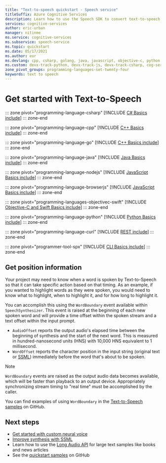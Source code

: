 ```yaml
---
title: "Text-to-speech quickstart - Speech service"
titleSuffix: Azure Cognitive Services
description: Learn how to use the Speech SDK to convert text-to-speech. In this quickstart, you learn about object construction and design patterns, supported audio output formats, the Speech CLI, and custom configuration options for speech synthesis.
services: cognitive-services
author: eric-urban
manager: nitinme
ms.service: cognitive-services
ms.subservice: speech-service
ms.topic: quickstart
ms.date: 05/17/2021
ms.author: eur
ms.devlang: cpp, csharp, golang, java, javascript, objective-c, python
ms.custom: devx-track-python, devx-track-js, devx-track-csharp, cog-serv-seo-aug-2020, mode-other
zone_pivot_groups: programming-languages-set-twenty-four
keywords: text to speech
---
```


# Get started with Text-to-Speech

::: zone pivot="programming-language-csharp"
[!INCLUDE [C# Basics include](includes/how-to/text-to-speech-basics/text-to-speech-basics-csharp.md)]
::: zone-end

::: zone pivot="programming-language-cpp"
[!INCLUDE [C++ Basics include](includes/how-to/text-to-speech-basics/text-to-speech-basics-cpp.md)]
::: zone-end

::: zone pivot="programming-language-go"
[!INCLUDE [C++ Basics include](includes/how-to/text-to-speech-basics/text-to-speech-basics-go.md)]
::: zone-end

::: zone pivot="programming-language-java"
[!INCLUDE [Java Basics include](includes/how-to/text-to-speech-basics/text-to-speech-basics-java.md)]
::: zone-end

::: zone pivot="programming-language-nodejs"
[!INCLUDE [JavaScript Basics include](includes/how-to/text-to-speech-basics/text-to-speech-basics-nodejs.md)]
::: zone-end

::: zone pivot="programming-language-browserjs"
[!INCLUDE [JavaScript Basics include](includes/how-to/text-to-speech-basics/text-to-speech-basics-javascript.md)]
::: zone-end

::: zone pivot="programming-languages-objectivec-swift"
[!INCLUDE [Objective-C and Swift Basics include](includes/how-to/text-to-speech-basics/text-to-speech-basics-objectivec-swift.md)]
::: zone-end

::: zone pivot="programming-language-python"
[!INCLUDE [Python Basics include](includes/how-to/text-to-speech-basics/text-to-speech-basics-python.md)]
::: zone-end

::: zone pivot="programming-language-curl"
[!INCLUDE [REST include](includes/how-to/text-to-speech-basics/text-to-speech-basics-curl.md)]
::: zone-end

::: zone pivot="programmer-tool-spx"
[!INCLUDE [CLI Basics include](includes/how-to/text-to-speech-basics/text-to-speech-basics-cli.md)]
::: zone-end

## Get position information

Your project may need to know when a word is spoken by Text-to-Speech so that it can take specific action based on that timing.
As an example, if you wanted to highlight words as they were spoken, you would need to know what to highlight, when to highlight it, and for how long to highlight it.

You can accomplish this using the `WordBoundary` event available within `SpeechSynthesizer`.
This event is raised at the beginning of each new spoken word and will provide a time offset within the spoken stream and a text offset within the input prompt.

* `AudioOffset` reports the output audio's elapsed time between the beginning of synthesis and the start of the next word. This is measured in hundred-nanosecond units (HNS) with 10,000 HNS equivalent to 1 millisecond.
* `WordOffset` reports the character position in the input string (original text or [SSML](speech-synthesis-markup.md)) immediately before the word that's about to be spoken.

> [!NOTE]
> `WordBoundary` events are raised as the output audio data becomes available, which will be faster than playback to an output device. Appropriately synchronizing stream timing to "real time" must be accomplished by the caller.

You can find examples of using `WordBoundary` in the [Text-to-Speech samples](https://aka.ms/csspeech/samples) on GitHub.

## Next steps

* [Get started with custom neural voice](how-to-custom-voice.md)
* [Improve synthesis with SSML](speech-synthesis-markup.md)
* Learn how to use the [Long Audio API](long-audio-api.md) for large text samples like books and news articles
* See the [quickstart samples](https://github.com/Azure-Samples/cognitive-services-speech-sdk/tree/master/quickstart) on GitHub
